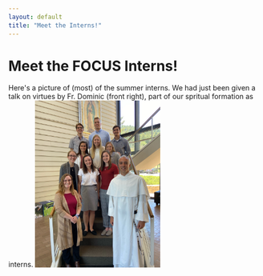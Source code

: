 ```yaml
---
layout: default
title: "Meet the Interns!"
---
```

# Meet the FOCUS Interns!
Here's a picture of (most) of the summer interns. We had just been given a talk on virtues by Fr. Dominic (front right), part of our spritual formation as interns.
<img src = "https://github.com/mjheinhold/focus-intern-2021/blob/gh-pages/images/fr_dominic.jpeg" width="250px">
